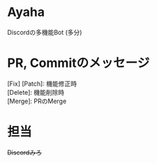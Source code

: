 # Ayaha
Discordの多機能Bot (多分)

# PR, Commitのメッセージ

[Add]: 機能追加時  
[Fix] [Patch]: 機能修正時  
[Delete]: 機能削除時  
[Merge]: PRのMerge  

# 担当
~~Discordみろ~~
